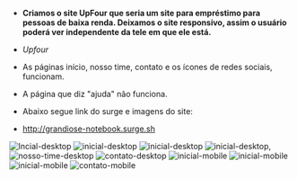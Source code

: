 - **Criamos o site UpFour que seria um site para empréstimo para pessoas de baixa renda. Deixamos o site responsivo, assim o usuário poderá ver independente da tele em que ele está.**

- *Upfour*

- As páginas início, nosso time, contato e os ícones de redes sociais, funcionam.

- A página que diz "ajuda" não funciona.

- Abaixo segue link do surge e imagens do site:
-  http://grandiose-notebook.surge.sh



![Incial-desktop](https://user-images.githubusercontent.com/97248742/163895123-98c8c17f-8a33-4fea-8024-bc085962ff0b.jpeg)
![inicial-desktop](https://user-images.githubusercontent.com/97248742/163895127-dd85d613-a68b-4d98-98fa-8a5a9d0614dc.jpeg)
![inicial-desktop](https://user-images.githubusercontent.com/97248742/163895139-13067c09-74d2-4122-859c-c347a005419c.jpeg)
![inicial-desktop,](https://user-images.githubusercontent.com/97248742/163895142-08e6ec54-66ea-48fc-bbb0-fd1622689001.jpeg)
![nosso-time-desktop](https://user-images.githubusercontent.com/97248742/163895148-d66070d2-a4fc-4457-83a1-5a8dbdd08aa6.jpeg)
![contato-desktop](https://user-images.githubusercontent.com/97248742/163895152-78d6ddb7-bf57-49e8-ba1a-68c507fc45ca.jpeg)
![inicial-mobile](https://user-images.githubusercontent.com/97248742/163895507-9f843fcb-da9a-4c16-930a-93d61990be3f.jpeg)
![inicial-mobile](https://user-images.githubusercontent.com/97248742/163895513-f74534b9-caa0-4283-8408-0f45dcf37ea1.jpeg)
![inicial-mobile](https://user-images.githubusercontent.com/97248742/163895519-6fe6d5a4-de6a-44f6-8b9c-a803859327c5.jpeg)
![contato-mobile](https://user-images.githubusercontent.com/97248742/163895527-e123ba53-b95e-46ed-8653-d9850895f588.jpeg)
